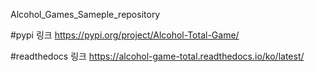 Alcohol_Games_Sameple_repository


#pypi 링크
https://pypi.org/project/Alcohol-Total-Game/



#readthedocs 링크
https://alcohol-game-total.readthedocs.io/ko/latest/

